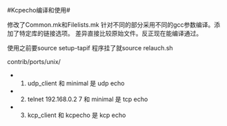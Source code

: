 #Kcpecho编译和使用#

修改了Common.mk和Filelists.mk
针对不同的部分采用不同的gcc参数编译。添加了特定库的链接选项。
差异直接比较原始文件。反正现在能编译通过。


使用之前要source setup-tapif
程序挂了就source relauch.sh


contrib/ports/unix/
* 1. udp_client 和 minimal 是 udp echo
* 2. telnet 192.168.0.2 7 和 minimal 是 tcp echo
* 3. kcp_client 和 kcpecho 是 kcp echo
